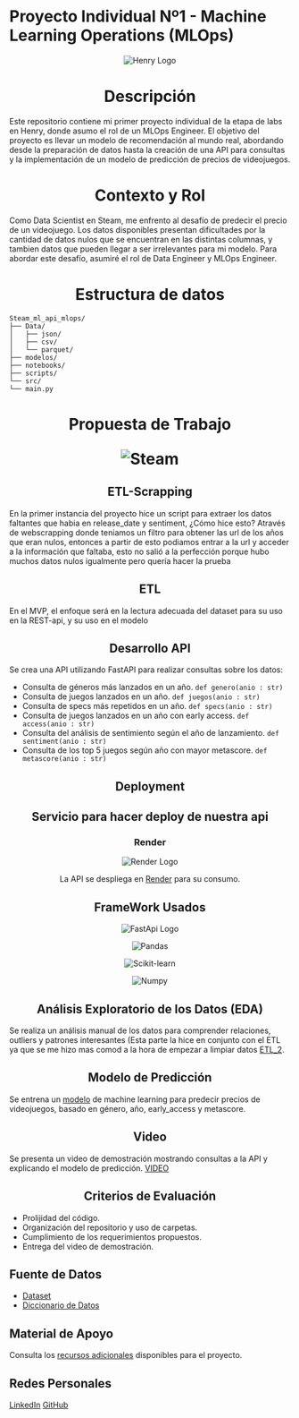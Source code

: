 # Proyecto Individual Nº1 - Machine Learning Operations (MLOps)
<div align="center">
 
![Henry Logo](https://d31uz8lwfmyn8g.cloudfront.net/Assets/logo-henry-white-lg.png)

</div>
<h1 align="center">  Descripción </h1>
Este repositorio contiene mi primer proyecto individual de la etapa de labs en Henry, donde asumo el rol de un MLOps Engineer. El objetivo del proyecto es llevar un modelo de recomendación al mundo real, abordando desde la preparación de datos hasta la creación de una API para consultas y la implementación de un modelo de predicción de precios de videojuegos.

<h1 align="center">  Contexto y Rol </h1>

Como Data Scientist en Steam, me enfrento al desafío de predecir el precio de un videojuego. Los datos disponibles presentan dificultades por la cantidad de datos nulos que se encuentran en las distintas columnas, y tambien datos que pueden llegar a ser irrelevantes para mi modelo. Para abordar este desafío, asumiré el rol de Data Engineer y MLOps Engineer.
<h1 align="center"> Estructura de datos  </h1>

```
Steam_ml_api_mlops/
├── Data/
│   ├── json/
│   ├── csv/
│   └── parquet/
├── modelos/
├── notebooks/
├── scripts/
└── src/
└── main.py
```
<h1 align="center"> Propuesta de Trabajo

<center>

![Steam](https://th.bing.com/th/id/OIP._M3izRCJakZiQrgJ0p9WVAHaEK?pid=ImgDet&rs=1)
</center>

<h2 align="center"> ETL-Scrapping </h2>
En la primer instancia del proyecto hice un script para extraer los datos faltantes que habia en release_date y sentiment, ¿Cómo hice esto? Através de webscrapping donde teniamos un filtro para obtener las url de los años que eran nulos, entonces a partir de esto podiamos entrar a la url y acceder a la información que faltaba, esto no salió a la perfección porque hubo muchos datos nulos igualmente pero quería hacer la prueba 

<h2 align="center"> ETL </h2>

En el MVP, el enfoque será en la lectura adecuada del dataset para su uso en la REST-api, y su uso en el modelo

<h2 align="center">  Desarrollo API </h2>

Se crea una API utilizando FastAPI para realizar consultas sobre los datos:

- Consulta de géneros más lanzados en un año. ``def genero(anio : str)`` 
- Consulta de juegos lanzados en un año. ``def juegos(anio : str)`` 
- Consulta de specs más repetidos en un año. ``def specs(anio : str)`` 
- Consulta de juegos lanzados en un año con early access.  ``def access(anio : str)`` 
- Consulta del análisis de sentimiento según el año de lanzamiento. ``def sentiment(anio : str)`` 
- Consulta de los top 5 juegos según año con mayor metascore. ``def metascore(anio : str)`` 

<h2 align="center"> Deployment  </h2>

<div display="flex">
<center>
<section>
<h2> Servicio para hacer deploy de nuestra api </h2>
<h3 >Render </h3>

![Render Logo](https://res.cloudinary.com/crunchbase-production/image/upload/c_lpad,h_256,w_256,f_auto,q_auto:eco,dpr_1/j8z02ssteea4zj1k1nyz)

La API se despliega en [Render](https://mlops-agustin-samperi.onrender.com) para su consumo.
</section>
<h2>FrameWork Usados</h2>

![FastApi Logo](https://th.bing.com/th/id/OIP.pGkVSWn5t5W8Hoi5WAkOEAAAAA?pid=ImgDet&rs=1)

![Pandas](https://www.kindpng.com/picc/m/574-5747046_python-pandas-logo-transparent-hd-png-download.png)

![Scikit-learn](https://th.bing.com/th/id/OIP.lkqc68a6b7_TLALs5fmI6AHaD_?pid=ImgDet&rs=1)

![Numpy](https://th.bing.com/th/id/OIP.SWV16sONAikzxOEE-So3XwHaC7?pid=ImgDet&rs=1)

</center>

</div>



<h2 align="center">  Análisis Exploratorio de los Datos (EDA) </h2>

Se realiza un análisis manual de los datos para comprender relaciones, outliers y patrones interesantes (Esta parte la hice en conjunto con el ETL ya que se me hizo mas comod a la hora de empezar a limpiar datos [ETL_2](https://github.com/Pridewolf/PI-MlOps-AgustinS/blob/main/notebooks/ETL_2.ipynb).
 
<h2 align="center">  Modelo de Predicción </h2>

Se entrena un [modelo](https://github.com/Pridewolf/PI-MlOps-AgustinS/blob/main/notebooks/Modelo.ipynb) de machine learning para predecir precios de videojuegos, basado en género, año, early_access y metascore.

<h2 align="center">   Video </h2>

Se presenta un video de demostración mostrando consultas a la API y explicando el modelo de predicción. [VIDEO](https://www.youtube.com/watch?v=CMcQu7exAHs&feature=youtu.be)

<h2 align="center">  Criterios de Evaluación </h2>

- Prolijidad del código.
- Organización del repositorio y uso de carpetas.
- Cumplimiento de los requerimientos propuestos.
- Entrega del video de demostración.

## Fuente de Datos

- [Dataset](https://drive.google.com/drive/folders/1HqBG2-sUkz_R3h1dZU5F2uAzpRn7BSpj?usp=drive_link)
- [Diccionario de Datos](https://docs.google.com/spreadsheets/d/1-t9HLzLHIGXvliq56UE_gMaWBVTPfrlTf2D9uAtLGrk/edit?usp=drive_link)

## Material de Apoyo

Consulta los [recursos adicionales](https://github.com/HX-PRomero/PI_ML_OPS/raw/main/Material%20de%20apoyo.md) disponibles para el proyecto.

## Redes Personales 
[LinkedIn](https://www.linkedin.com/in/agustin-samperi/)
[GitHub](https://github.com/Pridewolf?tab=overview&from=2023-08-01&to=2023-08-08)
